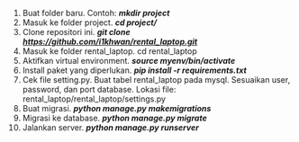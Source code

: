 1. Buat folder baru. Contoh: ***mkdir project***
2. Masuk ke folder project. ***cd project/***
3. Clone repositori ini. ***git clone https://github.com/i1khwan/rental_laptop.git***
4. Masuk ke folder rental_laptop. cd rental_laptop
5. Aktifkan virtual environment. ***source myenv/bin/activate***
6. Install paket yang diperlukan. ***pip install -r requirements.txt***
7. Cek file setting.py. Buat tabel rental_laptop pada mysql. Sesuaikan user, password, dan port database.
   Lokasi file: rental_laptop/rental_laptop/settings.py
8. Buat migrasi. ***python manage.py makemigrations***
9. Migrasi ke database. ***python manage.py migrate***
10. Jalankan server. ***python manage.py runserver***
